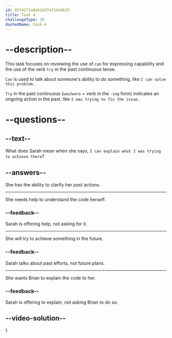 ```yaml
---
id: 65f4271a0a61e57af14a9b35
title: Task 4
challengeType: 19
dashedName: task-4
---
```


# --description--

This task focuses on reviewing the use of `can` for expressing capability and the use of the verb `try` in the past continuous tense.

`Can` is used to talk about someone's ability to do something, like `I can solve this problem.`

`Try` in the past continuous (`was`/`were` + verb in the `-ing` form) indicates an ongoing action in the past, like `I was trying to fix the issue.`

# --questions--

## --text--

What does Sarah mean when she says, `I can explain what I was trying to achieve there`?

## --answers--

She has the ability to clarify her past actions.

---

She needs help to understand the code herself.

### --feedback--

Sarah is offering help, not asking for it.

---

She will try to achieve something in the future.

### --feedback--

Sarah talks about past efforts, not future plans.

---

She wants Brian to explain the code to her.

### --feedback--

Sarah is offering to explain, not asking Brian to do so.

## --video-solution--

1
